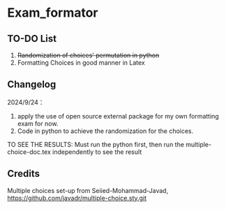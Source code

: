 # Exam_formator

## TO-DO List
1. ~~Randomization of choices' permutation in python~~
2. Formatting Choices in good manner in Latex

## Changelog
2024/9/24：
1. apply the use of open source external package for my own formatting exam for now. 
2. Code in python to achieve the randomization for the choices.

TO SEE THE RESULTS: Must run the python first, then run the multiple-choice-doc.tex independently to see the result

## Credits
Multiple choices set-up from Seiied-Mohammad-Javad, https://github.com/javadr/multiple-choice.sty.git 
